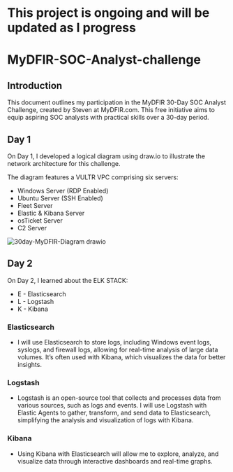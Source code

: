 # This project is ongoing and will be updated as I progress

# MyDFIR-SOC-Analyst-challenge

## Introduction

This document outlines my participation in the MyDFIR 30-Day SOC Analyst Challenge, created by Steven at MyDFIR.com. This free initiative aims to equip aspiring SOC analysts with practical skills over a 30-day period.

## Day 1
On Day 1, I developed a logical diagram using draw.io to illustrate the network architecture for this challenge.

The diagram features a VULTR VPC comprising six servers:

- Windows Server (RDP Enabled)
- Ubuntu Server (SSH Enabled)
- Fleet Server
- Elastic & Kibana Server
- osTicket Server
- C2 Server

![30day-MyDFIR-Diagram drawio](https://github.com/user-attachments/assets/98019d97-aff6-4206-ad70-0665732799a6)

## Day 2
On Day 2, I learned about the ELK STACK:
- E - Elasticsearch
- L - Logstash
- K - Kibana

### Elasticsearch 
- I will use Elasticsearch to store logs, including Windows event logs, syslogs, and firewall logs, allowing for real-time analysis of large data volumes. It’s often used with Kibana, which visualizes the data for better insights.

### Logstash
- Logstash is an open-source tool that collects and processes data from various sources, such as logs and events. I will use Logstash with Elastic Agents to gather, transform, and send data to Elasticsearch, simplifying the analysis and visualization of logs with Kibana.

### Kibana
- Using Kibana with Elasticsearch will allow me to explore, analyze, and visualize data through interactive dashboards and real-time graphs.
  
<!--Logs from the Windows and Ubuntu servers will be forwarded to the Elastic & Kibana server via designated agents.


---

<details>
<summary> </summary>
